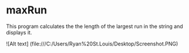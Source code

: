 # maxRun
This program calculates the the length of the largest run in the string and displays it.

![Alt text] (file:///C:/Users/Ryan%20St.Louis/Desktop/Screenshot.PNG)
